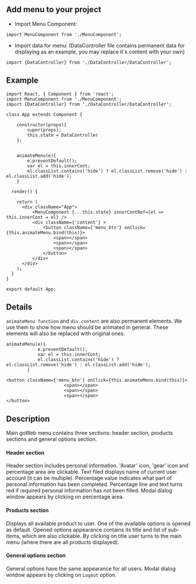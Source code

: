 ## Add menu to your project

 - Import Menu Component:
```
import MenuComponent from './MenuComponent';
```

 - Import data for menu:
(DataController file contains permanent data for displaying as an example,
 you may replace it`s content with your own)

```
import {DataController} from './DataController/DataController';
```


## Example

```
import React, { Component } from 'react';
import MenuComponent from './MenuComponent';
import {DataController} from './DataController/DataController';

class App extends Component {

    constructor(props){
        super(props);
        this.state = DataController
    };


    animateMenu(e){
        e.preventDefault();
        var el = this.innerCont;
        el.classList.contains('hide') ? el.classList.remove('hide') : el.classList.add('hide');
    }

  render() {

    return (
      <div className="App">
          <MenuComponent {...this.state} innerContRef={el => this.innerCont = el} />
          <div className={'content'} >
              <button className={'menu_btn'} onClick={this.animateMenu.bind(this)}>
                  <span></span>
                  <span></span>
                  <span></span>
              </button>
          </div>
      </div>
    );
  }
}

export default App;
```


## Details

`animateMenu function` and `div.content` are also permanent elements. We use them to show how menu should be animated in general.
These elements will also be replaced with original ones.

```
animateMenu(e){
            e.preventDefault();
            var el = this.innerCont;
            el.classList.contains('hide') ? el.classList.remove('hide') : el.classList.add('hide');
        }

<button className={'menu_btn'} onClick={this.animateMenu.bind(this)}>
                      <span></span>
                      <span></span>
                      <span></span>
</button>
```



## Description

Main goWeb menu contains three sections: header section, products sections and general options section.

#### Header section
Header section includes personal information. 'Avatar' icon, 'gear' icon and percentage area are clickable.
Text filed displays name of current user account (it can be multiple). Percentage value indicates what part of personal
information has been completed. Percentage line and text turns red if required personal information has not been filled.
Modal dialog window appears by clicking on percentage area.


#### Products section

Displays all available product to user. One of the available options is opened as default.
Opened options appearance contains its title and list of sub-items, which are also clickable.
By clicking on title user turns to the main menu (where there are all products displayed).


#### General options section
General options have the same appearance for all users.
Modal dialog window appears by clicking on `Logout` option.
